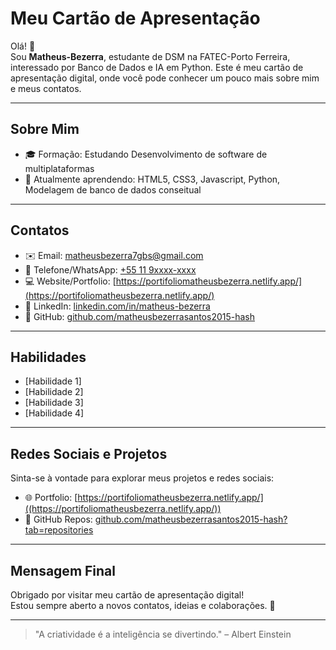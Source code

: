 # Meu Cartão de Apresentação

Olá! 👋  
Sou **Matheus-Bezerra**, estudante de DSM na FATEC-Porto Ferreira, interessado por Banco de Dados e IA em Python. Este é meu cartão de apresentação digital, onde você pode conhecer um pouco mais sobre mim e meus contatos.

---

## Sobre Mim

- 🎓 Formação: Estudando Desenvolvimento de software de multiplataformas
- 🌱 Atualmente aprendendo: HTML5, CSS3, Javascript, Python, Modelagem de banco de dados conseitual 

---

## Contatos

- ✉️ Email: [matheusbezerra7gbs@gmail.com](mailto:matheusbezerra7gbs@gmail.com)  
- 📱 Telefone/WhatsApp: [+55 11 9xxxx-xxxx](https://wa.me/5519995543911)  
- 💻 Website/Portfolio: [https://portifoliomatheusbezerra.netlify.app/](https://portifoliomatheusbezerra.netlify.app/)  
- 🔗 LinkedIn: [linkedin.com/in/matheus-bezerra](https://linkedin.com/in/matheus-bezerra)  
- 🐙 GitHub: [github.com/matheusbezerrasantos2015-hash](https://github.com/matheusbezerrasantos2015-hash)

---

## Habilidades

- [Habilidade 1]  
- [Habilidade 2]  
- [Habilidade 3]  
- [Habilidade 4]

---

## Redes Sociais e Projetos

Sinta-se à vontade para explorar meus projetos e redes sociais:  

- 🌐 Portfolio: [https://portifoliomatheusbezerra.netlify.app/]((https://portifoliomatheusbezerra.netlify.app/))  
- 📂 GitHub Repos: [github.com/matheusbezerrasantos2015-hash?tab=repositories]((https://github.com/matheusbezerrasantos2015-hash?tab=repositories))  

---

## Mensagem Final

Obrigado por visitar meu cartão de apresentação digital!  
Estou sempre aberto a novos contatos, ideias e colaborações. 🚀

---

> "A criatividade é a inteligência se divertindo." – Albert Einstein
